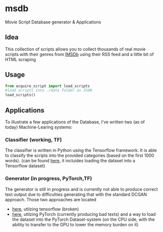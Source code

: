 # msdb

Movie Script Database generator & Applications

## Idea

This collection of scripts allows you to collect thousands of real movie scripts with their genres from [IMSDb](https://www.imsdb.com/) using their RSS feed and a little bit of HTML scraping

## Usage

```python
from acquire_script import load_scripts
#load scripts into ./data folder as JSON
load_scripts()
```

## Applications

To illustrate a few applications of the Database, I've written two (as of today) Machine-Learing systems:

### Classifier (working, TF)

The classifier is written in Python using the Tensorflow framework.
It is able to classify the scripts into the provided categories (based on the first 1000 words). (can be found [here](classify.ipynb), it incluides loading the dataset into a Tensorflow dataset)

### Generator (in progress, PyTorch,TF)

The generator is still in progress and is currently not able to produce correct text output due to difficulties generating that with the standard DCGAN approach. Those two approaches are located

* [here](generate.ipynb), utilzing tensorflow (broken)
* [here](generate_torch.ipynb), utilzing PyTorch  (currently producing bad texts) and a way to load the dataset into the PyTorch Dataset-system (on the CPU side, with the ability to transfer to the GPU to lower the memory burden on it)
